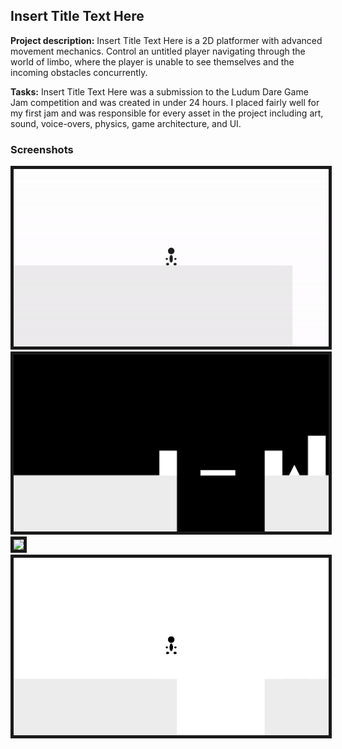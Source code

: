 ## Insert Title Text Here

**Project description:** Insert Title Text Here is a 2D platformer with advanced movement mechanics. Control an untitled player navigating through the world of limbo, where the player is unable to see themselves and the incoming obstacles concurrently.

**Tasks:** Insert Title Text Here was a submission to the Ludum Dare Game Jam competition and was created in under 24 hours. I placed fairly well for my first jam and was responsible for every asset in the project including art, sound, voice-overs, physics, game architecture, and UI.
### Screenshots

<img src="images/InsertTitleTextHere/Gif.gif" border="5"/>
<img src="images/InsertTitleTextHere/SS2.png" border="5"/>
<img src="images/InsertTitleTextHere/SS3.png" border="5"/>
<img src="images/InsertTitleTextHere/SS1.png" border="5"/>

